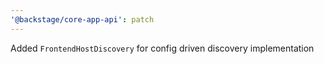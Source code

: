 ```yaml
---
'@backstage/core-app-api': patch
---
```


Added `FrontendHostDiscovery` for config driven discovery implementation
